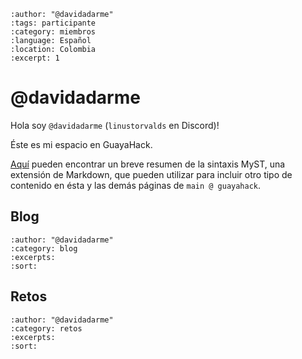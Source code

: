 
```{post} 2023-08-21
:author: "@davidadarme"
:tags: participante
:category: miembros
:language: Español
:location: Colombia
:excerpt: 1
```

# @davidadarme 

Hola soy `@davidadarme` (`linustorvalds` en Discord)! 

Éste es mi espacio en GuayaHack.

[Aquí](https://myst-parser.readthedocs.io/en/latest/syntax/typography.html) pueden encontrar un breve resumen de la sintaxis MyST, una extensión de Markdown, que pueden utilizar para incluir otro tipo de contenido en ésta y las demás páginas de `main @ guayahack`. 

## Blog 

```{postlist}
:author: "@davidadarme"
:category: blog
:excerpts:
:sort:
```

## Retos

```{postlist}
:author: "@davidadarme"
:category: retos
:excerpts:
:sort:
```


